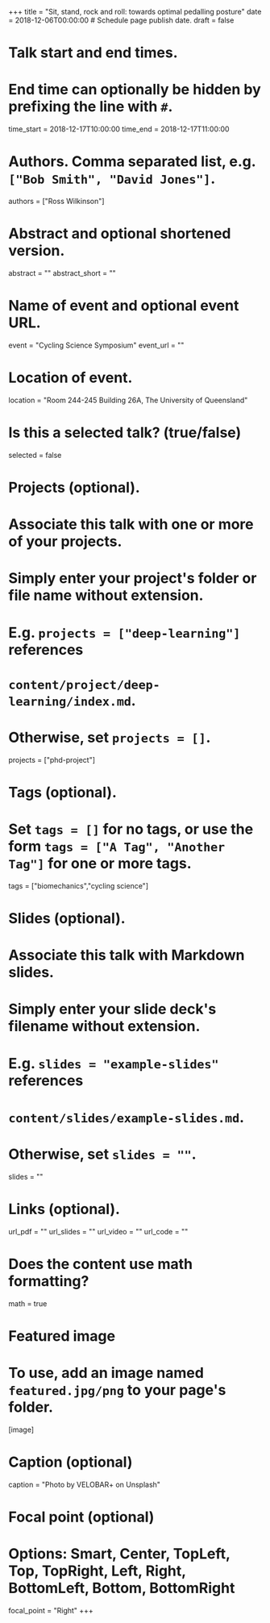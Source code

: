 +++
title = "Sit, stand, rock and roll: towards optimal pedalling posture"
date = 2018-12-06T00:00:00  # Schedule page publish date.
draft = false

# Talk start and end times.
#   End time can optionally be hidden by prefixing the line with `#`.
time_start = 2018-12-17T10:00:00
time_end = 2018-12-17T11:00:00

# Authors. Comma separated list, e.g. `["Bob Smith", "David Jones"]`.
authors = ["Ross Wilkinson"]

# Abstract and optional shortened version.
abstract = ""
abstract_short = ""

# Name of event and optional event URL.
event = "Cycling Science Symposium"
event_url = ""

# Location of event.
location = "Room 244-245 Building 26A, The University of Queensland"

# Is this a selected talk? (true/false)
selected = false

# Projects (optional).
#   Associate this talk with one or more of your projects.
#   Simply enter your project's folder or file name without extension.
#   E.g. `projects = ["deep-learning"]` references 
#   `content/project/deep-learning/index.md`.
#   Otherwise, set `projects = []`.
projects = ["phd-project"]

# Tags (optional).
#   Set `tags = []` for no tags, or use the form `tags = ["A Tag", "Another Tag"]` for one or more tags.
tags = ["biomechanics","cycling science"]

# Slides (optional).
#   Associate this talk with Markdown slides.
#   Simply enter your slide deck's filename without extension.
#   E.g. `slides = "example-slides"` references 
#   `content/slides/example-slides.md`.
#   Otherwise, set `slides = ""`.
slides = ""

# Links (optional).
url_pdf = ""
url_slides = ""
url_video = ""
url_code = ""

# Does the content use math formatting?
math = true

# Featured image
# To use, add an image named `featured.jpg/png` to your page's folder. 
[image]
  # Caption (optional)
  caption = "Photo by VELOBAR+ on Unsplash"

  # Focal point (optional)
  # Options: Smart, Center, TopLeft, Top, TopRight, Left, Right, BottomLeft, Bottom, BottomRight
  focal_point = "Right"
+++
